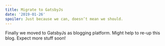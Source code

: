 ```yaml
---
title: Migrate to GatsbyJs
date: '2019-01-26'
spoiler: Just because we can, doesn’t mean we should.
---
```


Finally we moved to GatsbyJs as blogging platform. Might help to re-up this blog.
Expect more stuff soon!